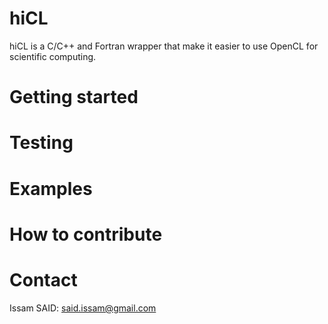 # hiCL
hiCL is a C/C++ and Fortran wrapper that make it easier to use OpenCL
for scientific computing.

# Getting started

# Testing

# Examples

# How to contribute

# Contact
Issam SAID: said.issam@gmail.com